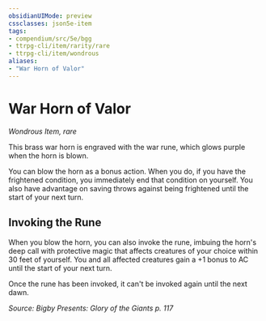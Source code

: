 ```yaml
---
obsidianUIMode: preview
cssclasses: json5e-item
tags:
- compendium/src/5e/bgg
- ttrpg-cli/item/rarity/rare
- ttrpg-cli/item/wondrous
aliases: 
- "War Horn of Valor"
---
```

# War Horn of Valor
*Wondrous Item, rare*  


This brass war horn is engraved with the war rune, which glows purple when the horn is blown.

You can blow the horn as a bonus action. When you do, if you have the frightened condition, you immediately end that condition on yourself. You also have advantage on saving throws against being frightened until the start of your next turn.

## Invoking the Rune

When you blow the horn, you can also invoke the rune, imbuing the horn's deep call with protective magic that affects creatures of your choice within 30 feet of yourself. You and all affected creatures gain a +1 bonus to AC until the start of your next turn.

Once the rune has been invoked, it can't be invoked again until the next dawn.

*Source: Bigby Presents: Glory of the Giants p. 117*